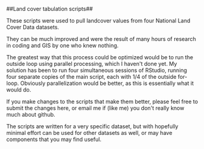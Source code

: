 ##Land cover tabulation scripts##

These scripts were used to pull landcover values from four National Land Cover Data datasets.

They can be much improved and were the result of many hours of research in coding and GIS by one who knew nothing.

The greatest way that this process could be optimized would be to run the outside loop using parallel processing, which I haven't done yet. My solution has been to run four simultaneous sessions of RStudio, running four separate copies of the main script, each with 1/4 of the outside for-loop. Obviously parallelization would be better, as this is essentially what it would do.

If you make changes to the scripts that make them better, please feel free to submit the changes here, or email me if (like me) you don't really know much about github.

The scripts are written for a very specific dataset, but with hopefully minimal effort can be used for other datasets as well, or may have components that you may find useful.
